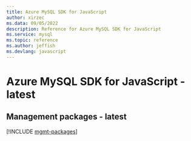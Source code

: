 ```yaml
---
title: Azure MySQL SDK for JavaScript
author: xirzec
ms.data: 09/05/2022
description: Reference for Azure MySQL SDK for JavaScript
ms.service: mysql
ms.topic: reference
ms.author: jeffish
ms.devlang: javascript
---
```

# Azure MySQL SDK for JavaScript - latest

## Management packages - latest
[!INCLUDE [mgmt-packages](mysql-mgmt-index.md)]